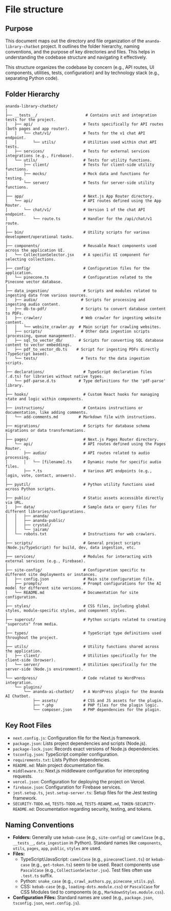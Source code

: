 # File structure

## Purpose

This document maps out the directory and file organization of the `ananda-library-chatbot` project. It outlines
the folder hierarchy, naming conventions, and the purpose of key directories and files. This helps in understanding
the codebase structure and navigating it effectively.

This structure organizes the codebase by concern (e.g., API routes, UI components, utilities, tests, configuration)
and by technology stack (e.g., separating Python code).

## Folder Hierarchy

```plaintext
ananda-library-chatbot/
│
├── __tests__/                     # Contains unit and integration tests for the project.
│   ├── api/                      # Tests specifically for API routes (both pages and app router).
│   │   └── chat/v1/              # Tests for the v1 chat API endpoint.
│   │       └── utils/            # Utilities used within chat API tests.
│   ├── services/                 # Tests for external services integrations (e.g., Firebase).
│   └── utils/                    # Tests for utility functions.
│       ├── client/               # Tests for client-side utility functions.
│       ├── mocks/                # Mock data and functions for testing.
│       └── server/               # Tests for server-side utility functions.
│
├── app/                          # Next.js App Router directory.
│   └── api/                      # API routes defined using the App Router.
│       └── chat/v1/              # Version 1 of the chat API endpoint.
│           └── route.ts          # Handler for the /api/chat/v1 route.
│
├── bin/                          # Utility scripts for various development/operational tasks.
│
├── components/                   # Reusable React components used across the application UI.
│   └── CollectionSelector.jsx    # A specific UI component for selecting collections.
│
├── config/                       # Configuration files for the application.
│   └── pinecone.ts               # Configuration related to the Pinecone vector database.
│
├── data_ingestion/               # Scripts and modules related to ingesting data from various sources.
│   ├── audio/                   # Scripts for processing and ingesting audio content.
│   ├── db-to-pdf/               # Scripts to convert database content to PDFs.
│   ├── crawler/                 # Web crawler for ingesting website content.
│   │   └── website_crawler.py  # Main script for crawling websites.
│   ├── scripts/                 # Other data ingestion scripts (processing, queue management).
│   ├── sql_to_vector_db/       # Scripts for converting SQL database content to vector embeddings.
│   ├── pdf_to_vector_db.ts    # Script for ingesting PDFs directly (TypeScript based).
│   └── tests/                   # Tests for the data ingestion scripts.
│
├── declarations/                 # TypeScript declaration files (.d.ts) for libraries without native types.
│   └── pdf-parse.d.ts          # Type definitions for the 'pdf-parse' library.
│
├── hooks/                        # Custom React hooks for managing state and logic within components.
│
├── instructions/                 # Contains instructions or documentation, like adding comments.
│   └── add-comments.md         # Markdown file with instructions.
│
├── migrations/                   # Scripts for database schema migrations or data transformations.
│
├── pages/                        # Next.js Pages Router directory.
│   └── api/                      # API routes defined using the Pages Router.
│       ├── audio/                # API routes related to audio processing.
│       │   └── [filename].ts     # Dynamic route for specific audio files.
│       ├── *.ts                  # Various API endpoints (e.g., login, vote, contact, answers).
│
├── pyutil/                       # Python utility functions used across Python scripts.
│
├── public/                       # Static assets accessible directly via URL.
│   ├── data/                     # Sample data or query files for different libraries/configurations.
│   │   ├── ananda/
│   │   ├── ananda-public/
│   │   ├── crystal/
│   │   └── jairam/
│   └── robots.txt                # Instructions for web crawlers.
│
├── scripts/                      # General project scripts (Node.js/TypeScript) for build, dev, data ingestion, etc.
│
├── services/                     # Modules for interacting with external services (e.g., Firebase).
│
├── site-config/                  # Configuration specific to different site deployments or instances.
│   ├── config.json               # Main site configuration file.
│   ├── prompts/                  # Prompt configurations for the AI model for different site versions.
│   └── README.md                 # Documentation for site configuration.
│
├── styles/                       # CSS files, including global styles, module-specific styles, and component styles.
│
├── supercut/                     # Python scripts related to creating "supercuts" from media.
│
├── types/                        # TypeScript type definitions used throughout the project.
│
├── utils/                        # Utility functions shared across the application.
│   ├── client/                   # Utilities specifically for the client-side (browser).
│   └── server/                   # Utilities specifically for the server-side (Node.js environment).
│
└── wordpress/                    # Code related to WordPress integration.
    └── plugins/
        └── ananda-ai-chatbot/    # A WordPress plugin for the Ananda AI Chatbot.
            ├── assets/           # CSS and JS assets for the plugin.
            ├── *.php             # PHP files for the plugin logic.
            └── composer.json     # PHP dependencies for the plugin.
```

## Key Root Files

- `next.config.js`: Configuration file for the Next.js framework.
- `package.json`: Lists project dependencies and scripts (Node.js).
- `package-lock.json`: Records exact versions of Node.js dependencies.
- `tsconfig.json`: TypeScript compiler configuration.
- `requirements.txt`: Lists Python dependencies.
- `README.md`: Main project documentation file.
- `middleware.ts`: Next.js middleware configuration for intercepting requests.
- `vercel.json`: Configuration for deploying the project on Vercel.
- `firebase.json`: Configuration for Firebase services.
- `jest.setup.ts`, `jest.setup-server.ts`: Setup files for the Jest testing framework.
- `SECURITY-TODO.md`, `TESTS-TODO.md`, `TESTS-README.md`, `TOKEN-SECURITY-README.md`: Documentation regarding
  security, testing, and tokens.

## Naming Conventions

- **Folders:** Generally use `kebab-case` (e.g., `site-config`) or `camelCase` (e.g., `__tests__`,
  `data_ingestion` in Python). Standard names like `components`, `utils`, `pages`, `app`, `public`,
  `styles` are used.
- **Files:**
  - TypeScript/JavaScript: `camelCase` (e.g., `pineconeClient.ts`) or `kebab-case` (e.g., `get-token.ts`)
    seem to be used. React components use `PascalCase` (e.g., `CollectionSelector.jsx`). Test files
    often use `.test.ts` suffix.
  - Python: `snake_case` (e.g., `crawl_authors.py`, `pinecone_utils.py`).
  - CSS: `kebab-case` (e.g., `loading-dots.module.css`) or `PascalCase` for CSS Modules tied to
    components (e.g., `MarkdownStyles.module.css`).
- **Configuration Files:** Standard names are used (e.g., `package.json`, `tsconfig.json`, `next.config.js`).
